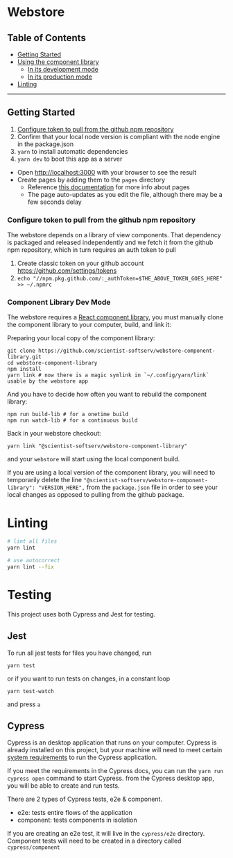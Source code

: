 # Webstore
## Table of Contents

- [Getting Started](#getting-started)
- [Using the component library](#using-the-component-library)
  - [In its development mode](#in-its-development-mode)
  - [In its production mode](#In-its-production-mode)
- [Linting](#linting)

---

## Getting Started

  1. [Configure token to pull from the github npm repository](configure-token-to-pull-from-the-github-npm-repository)
  2. Confirm that your local node version is compliant with the node engine in the package.json
  2. `yarn` to install automatic dependencies
  3. `yarn dev` to boot this app as a server
  - Open [http://localhost:3000](http://localhost:3000) with your browser to see the result
  - Create pages by adding them to the `pages` directory
    - Reference [this documentation](https://nextjs.org/docs/basic-features/pages) for more info about pages
    - The page auto-updates as you edit the file, although there may be a few seconds delay

<!-- [API routes](https://nextjs.org/docs/api-routes/introduction) can be accessed on [http://localhost:3000/api/hello](http://localhost:3000/api/hello). This endpoint can be edited in `pages/api/hello.js`.

The `pages/api` directory is mapped to `/api/*`. Files in this directory are treated as [API routes](https://nextjs.org/docs/api-routes/introduction) instead of React pages. -->

### Configure token to pull from the github npm repository

The webstore depends on a library of view components. That dependency is packaged and released independently and we fetch it from
the github npm repository, which in turn requires an auth token to pull

  1. Create classic token on your github account https://github.com/settings/tokens
  2. `echo "//npm.pkg.github.com/:_authToken=$THE_ABOVE_TOKEN_GOES_HERE" >> ~/.npmrc`

### Component Library Dev Mode

The webstore requires a [React component library](https://reactjs.org/docs/react-component.html), you must manually clone the component library to your computer, build, and link it:

Preparing your local copy of the component library:

    git clone https://github.com/scientist-softserv/webstore-component-library.git
    cd webstore-component-library
    npm install
    yarn link # now there is a magic symlink in `~/.config/yarn/link` usable by the webstore app

And you have to decide how often you want to rebuild the component library:

    npm run build-lib # for a onetime build
    npm run watch-lib # for a continuous build

Back in your webstore checkout:

    yarn link "@scientist-softserv/webstore-component-library"

and your `webstore` will start using the local component build.

If you are using a local version of the component library, you will need to temporarily delete the line `"@scientist-softserv/webstore-component-library": "VERSION_HERE",` from the `package.json` file in order to see your local changes as opposed to pulling from the github package.

# Linting
``` bash
# lint all files
yarn lint

# use autocorrect
yarn lint --fix
```

# Testing

This project uses both Cypress and Jest for testing.

## Jest

To run all jest tests for files you have changed, run
```
yarn test
```

or if you want to run tests on changes, in a constant loop

```
yarn test-watch
```

and press `a`

## Cypress
Cypress is an desktop application that runs on your computer. Cypress is already installed on this project, but your machine will need to meet certain [system requirements](https://docs.cypress.io/guides/getting-started/installing-cypress#System-requirements) to run the Cypress application.

If you meet the requirements in the Cypress docs, you can run the `yarn run cypress open` command to start Cypress. from the Cypress desktop app, you will be able to create and run tests.

There are 2 types of Cypress tests, e2e & component.
  - e2e: tests entire flows of the application
  - component: tests components in isolation

If you are creating an e2e test, it will live in the `cypress/e2e` directory. Component tests will need to be created in a directory called `cypress/component `
